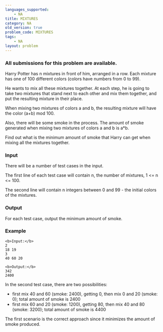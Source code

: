 ```yaml
---
languages_supported:
    - NA
title: MIXTURES
category: NA
old_version: true
problem_code: MIXTURES
tags:
    - NA
layout: problem
---
```

###  All submissions for this problem are available. 

Harry Potter has n mixtures in front of him, arranged in a row. Each mixture has one of 100 different colors (colors have numbers from 0 to 99).

He wants to mix all these mixtures together. At each step, he is going to take two mixtures that stand next to each other and mix them together, and put the resulting mixture in their place.

When mixing two mixtures of colors a and b, the resulting mixture will have the color (a+b) mod 100.

Also, there will be some smoke in the process. The amount of smoke generated when mixing two mixtures of colors a and b is a\*b.

Find out what is the minimum amount of smoke that Harry can get when mixing all the mixtures together.

### Input

There will be a number of test cases in the input.

The first line of each test case will contain n, the number of mixtures, 1 <= n <= 100.

The second line will contain n integers between 0 and 99 - the initial colors of the mixtures.

### Output

For each test case, output the minimum amount of smoke.

### Example

```
<b>Input:</b>
2
18 19
3
40 60 20

<b>Output:</b>
342
2400

```
In the second test case, there are two possibilities:

- first mix 40 and 60 (smoke: 2400), getting 0, then mix 0 and 20 (smoke: 0); total amount of smoke is 2400
- first mix 60 and 20 (smoke: 1200), getting 80, then mix 40 and 80 (smoke: 3200); total amount of smoke is 4400

The first scenario is the correct approach since it minimizes the amount of smoke produced.